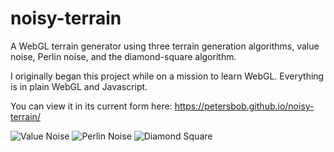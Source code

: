 # noisy-terrain
A WebGL terrain generator using three terrain generation algorithms, value noise, Perlin noise, and the diamond-square algorithm.

I originally began this project while on a mission to learn WebGL. Everything is in plain WebGL and Javascript. 

You can view it in its current form here: https://petersbob.github.io/noisy-terrain/

![Value Noise](http://petersbob.github.io/images/value-noise2.png)
![Perlin Noise](http://petersbob.github.io/images/perlin-noise2.png)
![Diamond Square](http://petersbob.github.io/images/diamond-square2.png)
